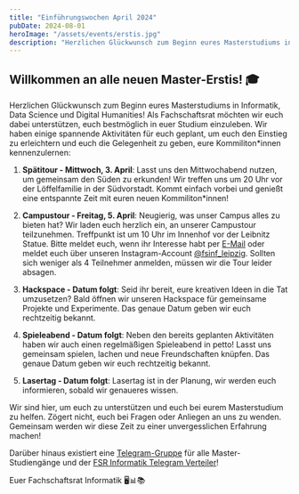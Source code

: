 ```yaml
---
title: "Einführungswochen April 2024"
pubDate: 2024-08-01
heroImage: "/assets/events/erstis.jpg"
description: "Herzlichen Glückwunsch zum Beginn eures Masterstudiums in Informatik, Data Science und Digital Humanities! Als Fachschaftsrat möchten wir euch dabei unterstützen, euch bestmöglich in euer Studium einzuleben."
---
```


## Willkommen an alle neuen Master-Erstis! 🎓

Herzlichen Glückwunsch zum Beginn eures Masterstudiums in Informatik, Data Science und Digital Humanities! Als Fachschaftsrat möchten wir euch dabei unterstützen, euch bestmöglich in euer Studium einzuleben. Wir haben einige spannende Aktivitäten für euch geplant, um euch den Einstieg zu erleichtern und euch die Gelegenheit zu geben, eure Kommiliton*innen kennenzulernen:

1. **Spätitour - Mittwoch, 3. April**: Lasst uns den Mittwochabend nutzen, um gemeinsam den Süden zu erkunden! Wir treffen uns um 20 Uhr vor der Löffelfamilie in der Südvorstadt. Kommt einfach vorbei und genießt eine entspannte Zeit mit euren neuen Kommiliton*innen!

2. **Campustour - Freitag, 5. April**: Neugierig, was unser Campus alles zu bieten hat? Wir laden euch herzlich ein, an unserer Campustour teilzunehmen. Treffpunkt ist um 10 Uhr im Innenhof vor der Leibnitz Statue. Bitte meldet euch, wenn ihr Interesse habt per <a href="mailto:fsinf@fsinf.informatik.uni-leipzig.de">E-Mail</a> oder meldet euch über unseren Instagram-Account <a href="https://www.instagram.com/fsinf_leipzig/">@fsinf_leipzig</a>. Sollten sich weniger als 4 Teilnehmer anmelden, müssen wir die Tour leider absagen.

3. **Hackspace - Datum folgt**: Seid ihr bereit, eure kreativen Ideen in die Tat umzusetzen? Bald öffnen wir unseren Hackspace für gemeinsame Projekte und Experimente. Das genaue Datum geben wir euch rechtzeitig bekannt.

4. **Spieleabend - Datum folgt**: Neben den bereits geplanten Aktivitäten haben wir auch einen regelmäßigen Spieleabend in petto! Lasst uns gemeinsam spielen, lachen und neue Freundschaften knüpfen. Das genaue Datum geben wir euch rechtzeitig bekannt.

5. **Lasertag - Datum folgt**: Lasertag ist in der Planung, wir werden euch informieren, sobald wir genaueres wissen.

Wir sind hier, um euch zu unterstützen und euch bei eurem Masterstudium zu helfen. Zögert nicht, euch bei Fragen oder Anliegen an uns zu wenden. Gemeinsam werden wir diese Zeit zu einer unvergesslichen Erfahrung machen!

Darüber hinaus existiert eine <a href="https://t.me/joinchat/H3HeZcsagXQ0OGQ6">Telegram-Gruppe</a> für alle Master-Studiengänge und der <a href="https://t.me/fsinfLeipzig">FSR Informatik Telegram Verteiler</a>!

Euer Fachschaftsrat Informatik 🖥️📊📚
